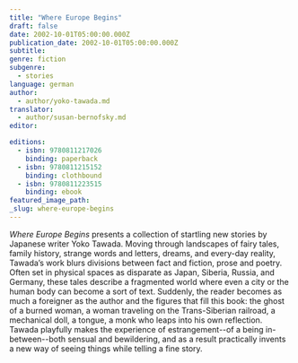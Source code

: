 ```yaml
---
title: "Where Europe Begins"
draft: false
date: 2002-10-01T05:00:00.000Z
publication_date: 2002-10-01T05:00:00.000Z
subtitle:
genre: fiction
subgenre:
  - stories
language: german
author:
  - author/yoko-tawada.md
translator:
  - author/susan-bernofsky.md
editor:

editions:
  - isbn: 9780811217026
    binding: paperback
  - isbn: 9780811215152
    binding: clothbound
  - isbn: 9780811223515
    binding: ebook
featured_image_path:
_slug: where-europe-begins
---
```


_Where Europe Begins_ presents a collection of startling new stories by Japanese writer Yoko Tawada. Moving through landscapes of fairy tales, family history, strange words and letters, dreams, and every-day reality, Tawada’s work blurs divisions between fact and fiction, prose and poetry. Often set in physical spaces as disparate as Japan, Siberia, Russia, and Germany, these tales describe a fragmented world where even a city or the human body can become a sort of text. Suddenly, the reader becomes as much a foreigner as the author and the figures that fill this book: the ghost of a burned woman, a woman traveling on the Trans-Siberian railroad, a mechanical doll, a tongue, a monk who leaps into his own reflection. Tawada playfully makes the experience of estrangement--of a being in-between--both sensual and bewildering, and as a result practically invents a new way of seeing things while telling a fine story.

